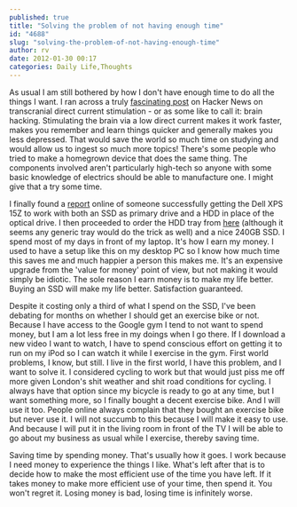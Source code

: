```yaml
---
published: true
title: "Solving the problem of not having enough time"
id: "4688"
slug: "solving-the-problem-of-not-having-enough-time"
author: rv
date: 2012-01-30 00:17
categories: Daily Life,Thoughts
---
```

As usual I am still bothered by how I don't have enough time to do all the things I want. I ran across a truly <a href="http://news.ycombinator.com/item?id=3525744">fascinating post</a> on Hacker News on transcranial direct current stimulation - or as some like to call it: brain hacking. Stimulating the brain via a low direct current makes it work faster, makes you remember and learn things quicker and generally makes you less depressed. That would save the world so much time on studying and would allow us to ingest so much more topics! There's some people who tried to make a homegrown device that does the same thing. The components involved aren't particularly high-tech so anyone with some basic knowledge of electrics should be able to manufacture one. I might give that a try some time.

I finally found a <a href="http://forum.notebookreview.com/dell-xps-studio-xps/580742-new-xps-15z-79.html" target="_blank">report</a> online of someone successfully getting the Dell XPS 15Z to work with both an SSD as primary drive and a HDD in place of the optical drive. I then proceeded to order the HDD tray from <a href="http://www.newmodeus.com/shop/index.php?main_page=product_info&amp;cPath=2_3&amp;products_id=328&amp;zenid=7d656b595e50db51ab384ec326493003" target="_blank">here</a> (although it seems any generic tray would do the trick as well) and a nice 240GB SSD. I spend most of my days in front of my laptop. It's how I earn my money. I used to have a setup like this on my desktop PC so I know how much time this saves me and much happier a person this makes me. It's an expensive upgrade from the 'value for money' point of view, but not making it would simply be idiotic. The sole reason I earn money is to make my life better. Buying an SSD will make my life better. Satisfaction guaranteed.

Despite it costing only a third of what I spend on the SSD, I've been debating for months on whether I should get an exercise bike or not. Because I have access to the Google gym I tend to not want to spend money, but I am a lot less free in my doings when I go there. If I download a new video I want to watch, I have to spend conscious effort on getting it to run on my iPod so I can watch it while I exercise in the gym. First world problems, I know, but still. I live in the first world, I have this problem, and I want to solve it. I considered cycling to work but that would just piss me off more given London's shit weather and shit road conditions for cycling. I always have that option since my bicycle is ready to go at any time, but I want something more, so I finally bought a decent exercise bike. And I will use it too. People online always complain that they bought an exercise bike but never use it. I will not succumb to this because I will make it easy to use. And because I will put it in the living room in front of the TV I will be able to go about my business as usual while I exercise, thereby saving time.

Saving time by spending money. That's usually how it goes. I work because I need money to experience the things I like. What's left after that is to decide how to make the most efficient use of the time you have left. If it takes money to make more efficient use of your time, then spend it. You won't regret it. Losing money is bad, losing time is infinitely worse.